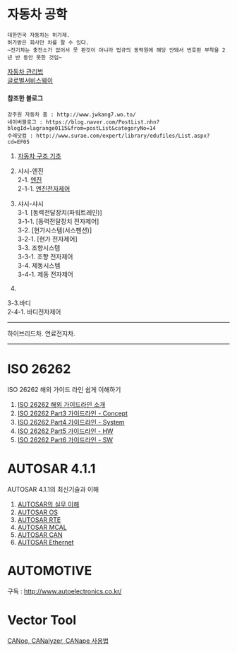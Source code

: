 # 자동차 공학

    대한민국 자동차는 허가제.
    허가받은 회사만 차를 팔 수 있다.
    ~전기차는 충전소가 없어서 못 판것이 아니라 법규의 동력원에 해당 안돼서 번호판 부착을 2년 반 동안 못한 것임~
[자동차 관리법](http://www.law.go.kr/lsInfoP.do?lsiSeq=211699&efYd=20191126#0000)    
[글로벌서비스웨이](https://gsw.hyundai.com/hmc/login.tiles)    
 
 #### 참조한 블로그 
 ```
 강주원 자동차 홈 : http://www.jwkang7.wo.to/
 네이버블로그 : https://blog.naver.com/PostList.nhn?blogId=lagrange0115&from=postList&categoryNo=14
 수레닷컴 : http://www.surae.com/expert/library/edufiles/List.aspx?cd=EF05
 ```
 

 
 
1. [자동차 구조 기초](https://github.com/lkeonwoo94/Automotive-Engineering/blob/master/%EC%9E%90%EB%8F%99%EC%B0%A8%20%EA%B5%AC%EC%A1%B0%20%EC%9D%B4%EB%A1%A0/%EC%9E%90%EB%8F%99%EC%B0%A8%20%EA%B5%AC%EC%A1%B0%20%EA%B8%B0%EC%B4%88/README.md)

2. 샤시-엔진    
2-1. [엔진](https://github.com/lkeonwoo94/Automotive-Engineering/blob/master/%EC%9E%90%EB%8F%99%EC%B0%A8%20%EA%B5%AC%EC%A1%B0%20%EC%9D%B4%EB%A1%A0/%EC%83%A4%EC%8B%9C-%EC%97%94%EC%A7%84/README.md)    
2-1-1. [엔진전자제어](https://github.com/lkeonwoo94/Automotive-Engineering/blob/master/%EC%9E%90%EB%8F%99%EC%B0%A8%20%EA%B5%AC%EC%A1%B0%20%EC%9D%B4%EB%A1%A0/%EC%83%A4%EC%8B%9C-%EC%97%94%EC%A7%84/%EC%97%94%EC%A7%84%EC%A0%84%EC%9E%90%EC%A0%9C%EC%96%B4.md)

3. 샤시-샤시    
3-1. [동력전달장치(파워트레인)]    
3-1-1. [동력전달장치 전자제어]    
3-2. [현가시스템(서스펜션)]    
3-2-1. [현가 전자제어]    
3-3. 조향시스템    
3-3-1. 조향 전자제어    
3-4. 제동시스템    
3-4-1. 제동 전자제어    

4.    

3-3.바디    
2-4-1. 바디전자제어    

---



하이브리드차.
연료전지차.

---

# ISO 26262 

ISO 26262 해외 가이드 라인 쉽게 이해하기

1. [ISO 26262 해외 가이드라인 소개](http://www.autoelectronics.co.kr/article/articleView.asp?idx=1515)
2. [ISO 26262 Part3 가이드라인 - Concept](http://www.autoelectronics.co.kr/article/articleView.asp?idx=1515)
3. [ISO 26262 Part4 가이드라인 - System](http://www.autoelectronics.co.kr/article/articleView.asp?idx=1571)
4. [ISO 26262 Part5 가이드라인 - HW](http://www.autoelectronics.co.kr/article/articleView.asp?idx=1635)
5. [ISO 26262 Part6 가이드라인 - SW](http://www.autoelectronics.co.kr/article/articleView.asp?idx=1666)



# AUTOSAR 4.1.1

AUTOSAR 4.1.1의 최신기술과 이해

1. [AUTOSAR의 실무 이해](http://www.autoelectronics.co.kr/article/articleView.asp?idx=1157)
2. [AUTOSAR OS](http://www.autoelectronics.co.kr/article/articleView.asp?idx=1199)
3. [AUTOSAR RTE](http://www.autoelectronics.co.kr/article/articleView.asp?idx=1232)
4. [AUTOSAR MCAL](http://www.autoelectronics.co.kr/article/articleView.asp?idx=1270)
5. [AUTOSAR CAN](http://www.autoelectronics.co.kr/article/articleView.asp?idx=1315)
6. [AUTOSAR Ethernet](http://www.autoelectronics.co.kr/article/articleView.asp?idx=1377)

# AUTOMOTIVE 
구독 : http://www.autoelectronics.co.kr/


# Vector Tool

[CANoe, CANalyzer, CANape 사용법](https://www.youtube.com/user/vectorchannelKR/playlists)

